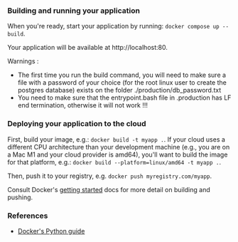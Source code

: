 ### Building and running your application

When you're ready, start your application by running:
`docker compose up --build`.

Your application will be available at http://localhost:80.

Warnings :

- The first time you run the build command, you will need to make sure a file with a password of your choice 
  (for the root linux user to create the postgres database) exists on the folder ./production/db_password.txt
- You need to make sure that the entrypoint.bash file in .production has LF end termination, otherwise it will not work !!! 



### Deploying your application to the cloud

First, build your image, e.g.: `docker build -t myapp .`.
If your cloud uses a different CPU architecture than your development
machine (e.g., you are on a Mac M1 and your cloud provider is amd64),
you'll want to build the image for that platform, e.g.:
`docker build --platform=linux/amd64 -t myapp .`.

Then, push it to your registry, e.g. `docker push myregistry.com/myapp`.

Consult Docker's [getting started](https://docs.docker.com/go/get-started-sharing/)
docs for more detail on building and pushing.

### References
* [Docker's Python guide](https://docs.docker.com/language/python/)